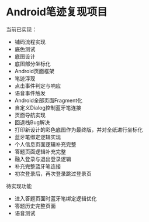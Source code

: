 # Android笔迹复现项目

当前已实现：
* 铺码流程实现
* 底色测试
* 底图设计
* 底图部分坐标化
* Android页面框架
* 笔迹浮现
* 点击事件判定与响应
* 语音事件触发
* Android全部页面Fragment化
* 自定义Dialog控制蓝牙笔连接
* 页面导航实现
* 回退栈Bug解决
* 打印新设计的彩色底图作为最终版，并对全纸进行坐标化
* 蓝牙笔绑定逻辑实现
* 个人信息页面逻辑补充完整
* 答题页面逻辑补充完整
* 融入登录与退出登录逻辑
* 补充完整蓝牙笔连接
* 初次登录后，再次登录跳过登录页


待实现功能
* 进入答题页面时蓝牙笔绑定逻辑优化
* 答题历史完整页面
* 语音测试